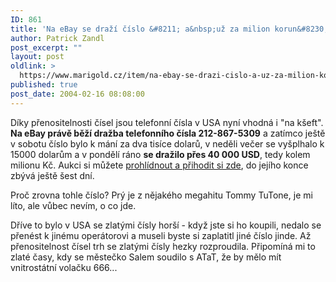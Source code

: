 ```yaml
---
ID: 861
title: 'Na eBay se draží číslo &#8211; a&nbsp;už za milion korun&#8230;'
author: Patrick Zandl
post_excerpt: ""
layout: post
oldlink: >
  https://www.marigold.cz/item/na-ebay-se-drazi-cislo-a-uz-za-milion-korun
published: true
post_date: 2004-02-16 08:08:00
---
```

<p>
Díky přenositelnosti čísel jsou telefonní čísla v USA nyní vhodná i "na kšeft".<STRONG> Na eBay právě běží dražba telefonního čísla 212-867-5309</STRONG> a zatímco ještě v sobotu číslo bylo k mání za dva tisíce dolarů, v neděli večer se vyšplhalo k 15000 dolarům a v pondělí ráno <STRONG>se dražilo přes 40 000 USD</STRONG>, tedy kolem milionu Kč. Aukci si můžete <A href="http://cgi.ebay.com/ws/eBayISAPI.dll?ViewItem&amp;item=3077991790&amp;category=1503" target=_blank>prohlídnout a přihodit si zde</A>, do jejího konce zbývá ještě šest dní.</p>

<p>
Proč zrovna tohle číslo? Prý je z nějakého megahitu Tommy TuTone, je mi líto, ale vůbec nevím, o co jde. </p>

<p>
Dříve to bylo v USA se zlatými čísly horší - když jste si ho koupili, nedalo se přenést k jinému operátorovi a museli byste si zaplatitl jiné číslo jinde. Až přenositelnost čísel trh se zlatými čísly hezky rozproudila. Připomíná mi to zlaté časy, kdy se městečko Salem soudilo s ATaT, že by mělo mít vnitrostátní volačku 666...</p>
